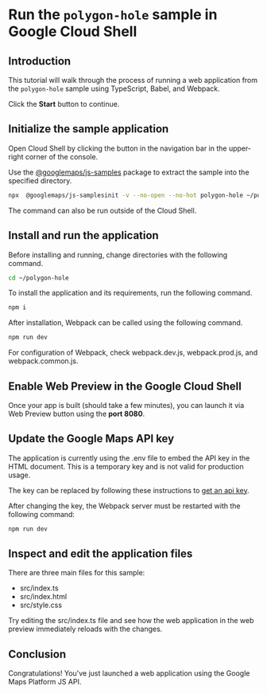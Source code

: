# Run the `polygon-hole` sample in Google Cloud Shell

<walkthrough-tutorial-duration duration="10"/>

## Introduction

This tutorial will walk through the process of running a web application from
the `polygon-hole` sample using TypeScript, Babel, and Webpack.

Click the **Start** button to continue.

## Initialize the sample application

Open Cloud Shell by clicking the
<walkthrough-cloud-shell-icon></walkthrough-cloud-shell-icon> button in the
navigation bar in the upper-right corner of the console.

Use the [@googlemaps/js-samples](https://www.npmjs.com/package/@googlemaps/js-samples) package to 
extract the sample into the specified directory.

```bash
npx  @googlemaps/js-samplesinit -v --no-open --no-hot polygon-hole ~/polygon-hole
```

The command can also be run outside of the Cloud Shell.

## Install and run the application

Before installing and running, change directories with the following command.

```bash
cd ~/polygon-hole
```

To install the application and its requirements, run the following command.

```bash
npm i
```

After installation, Webpack can be called using the following command.

```bash
npm run dev
```

For configuration of Webpack, check
<walkthrough-editor-open-file filePath="polygon-hole/webpack.dev.js">webpack.dev.js</walkthrough-editor-open-file>,
<walkthrough-editor-open-file filePath="polygon-hole/webpack.prod.js">webpack.prod.js</walkthrough-editor-open-file>,
and
<walkthrough-editor-open-file filePath="polygon-hole/webpack.common.js">webpack.common.js</walkthrough-editor-open-file>.

## Enable Web Preview in the Google Cloud Shell

Once your app is built (should take a few minutes), you can launch it via
<walkthrough-spotlight-pointer target="cloudshell" spotlightId="devshell-web-preview-button">Web
Preview button</walkthrough-spotlight-pointer> using the **port 8080**.

## Update the Google Maps API key

The application is currently using the
<walkthrough-editor-open-file filePath="polygon-hole/.env">.env</walkthrough-editor-open-file>
file to embed the API key in the HTML document. This is a temporary key and is
not valid for production usage.

The key can be replaced by following these instructions to
[get an api key](https://developers.google.com/maps/documentation/javascript/get-api-key).

After changing the key, the Webpack server must be restarted with the following
command:

```bash
npm run dev
```

## Inspect and edit the application files

There are three main files for this sample:

*   <walkthrough-editor-open-file filePath="polygon-hole/src/index.ts">src/index.ts</walkthrough-editor-open-file>
*   <walkthrough-editor-open-file filePath="polygon-hole/src/index.html">src/index.html</walkthrough-editor-open-file>
*   <walkthrough-editor-open-file filePath="polygon-hole/src/style.css">src/style.css</walkthrough-editor-open-file>

Try editing the <walkthrough-editor-open-file filePath="polygon-hole/src/index.ts">src/index.ts</walkthrough-editor-open-file> file and see how the web application in the web preview immediately reloads with the changes.

## Conclusion

<walkthrough-conclusion-trophy></walkthrough-conclusion-trophy>

Congratulations! You've just launched a web application using the Google Maps
Platform JS API.
